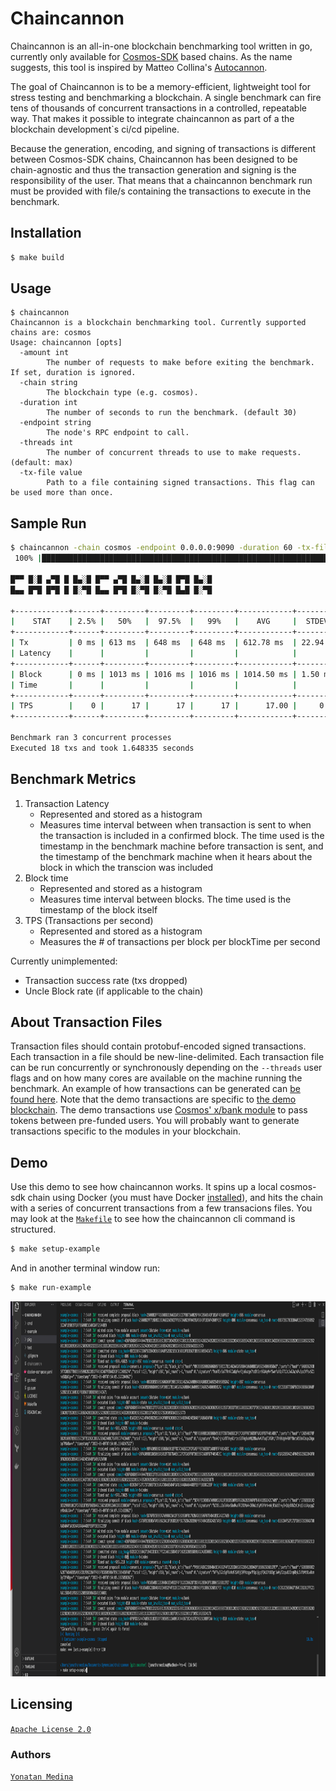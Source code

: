# Chaincannon

Chaincannon is an all-in-one blockchain benchmarking tool written in go, currently only available for [Cosmos-SDK](https://github.com/cosmos/cosmos-sdk) based chains. As the name suggests, this tool is inspired by Matteo Collina's [Autocannon](https://github.com/mcollina/autocannon).

The goal of Chaincannon is to be a memory-efficient, lightweight tool for stress testing and benchmarking a blockchain. A single benchmark can fire tens of thousands of concurrent transactions in a controlled, repeatable way. That makes it possible to integrate chaincannon as part of a the blockchain development`s ci/cd pipeline.

Because the generation, encoding, and signing of transactions is different between Cosmos-SDK chains, Chaincannon has been designed to be chain-agnostic and thus the transaction generation and signing is the responsibility of the user. That means that a chaincannon benchmark run must be provided with file/s containing the transactions to execute in the benchmark. 

## Installation

```bash
$ make build

```

## Usage
```
$ chaincannon 
Chaincannon is a blockchain benchmarking tool. Currently supported chains are: cosmos
Usage: chaincannon [opts]
  -amount int
        The number of requests to make before exiting the benchmark. If set, duration is ignored.
  -chain string
        The blockchain type (e.g. cosmos).
  -duration int
        The number of seconds to run the benchmark. (default 30)
  -endpoint string
        The node's RPC endpoint to call.
  -threads int
        The number of concurrent threads to use to make requests. (default: max)
  -tx-file value
        Path to a file containing signed transactions. This flag can be used more than once.
```

## Sample Run

```bash
$ chaincannon -chain cosmos -endpoint 0.0.0.0:9090 -duration 60 -tx-file ./example/cosmos/data/run1.json  -tx-file ./example/cosmos/data/run3.json -tx-file ./example/cosmos/data/run4.json
 100% |█████████████████████████████████████████████████████████████████████████████████████████████████████████████████████████| (3/100, 2 it/s)        

█▀▀ █░█ ▄▀█ █ █▄░█ █▀▀ ▄▀█ █▄░█ █▄░█ █▀█ █▄░█
█▄▄ █▀█ █▀█ █ █░▀█ █▄▄ █▀█ █░▀█ █░▀█ █▄█ █░▀█

+------------+------+---------+---------+---------+------------+----------+---------+-------+
|    STAT    | 2.5% |   50%   |  97.5%  |   99%   |    AVG     |  STDEV   |   MAX   | COUNT |
+------------+------+---------+---------+---------+------------+----------+---------+-------+
| Tx         | 0 ms | 613 ms  | 648 ms  | 648 ms  | 612.78 ms  | 22.94 ms | 648 ms  |    18 |
| Latency    |      |         |         |         |            |          |         |       |
+------------+------+---------+---------+---------+------------+----------+---------+-------+
| Block      | 0 ms | 1013 ms | 1016 ms | 1016 ms | 1014.50 ms | 1.50 ms  | 1016 ms |     2 |
| Time       |      |         |         |         |            |          |         |       |
+------------+------+---------+---------+---------+------------+----------+---------+-------+
| TPS        |    0 |      17 |      17 |      17 |      17.00 |     0.00 |      17 |
+------------+------+---------+---------+---------+------------+----------+---------+-------+

Benchmark ran 3 concurrent processes
Executed 18 txs and took 1.648335 seconds                                                                                                               
```

## Benchmark Metrics

1. Transaction Latency
      - Represented and stored as a histogram
      - Measures time interval between when transaction is sent to when the transaction is included in a confirmed block. The time used is the timestamp in the benchmark machine before transaction is sent, and the timestamp of the benchmark machine when it hears about the block in which the transcion was included
2. Block time
      - Represented and stored as a histogram
      - Measures time interval between blocks. The time used is the timestamp of the block itself
3. TPS (Transactions per second)
      - Represented and stored as a histogram
      - Measures the # of transactions per block per blockTime per second

Currently unimplemented:
- Transaction success rate (txs dropped)
- Uncle Block rate (if applicable to the chain)

## About Transaction Files

Transaction files should contain protobuf-encoded signed transactions. Each transaction in a file should be new-line-delimited. Each transaction file can be run concurrently or synchronously depending on the `--threads` user flags and on how many cores are available on the machine running the benchmark. An example of how transactions can be generated can [be found here](./example/cosmos/data/tx_gen.sh). Note that the demo transactions are specific to [the demo blockchain](./example/cosmos/chain/Dockerfile). The demo transactions use [Cosmos' x/bank module](https://docs.cosmos.network/v0.46/modules/bank/) to pass tokens between pre-funded users. You will probably want to generate transactions specific to the modules in your blockchain.

## Demo

Use this demo to see how chaincannon works. It spins up a local cosmos-sdk chain using Docker (you must have Docker [installed](https://docs.docker.com/get-docker/)), and hits the chain with a series of concurrent transactions from a few transacions files. You may look at the [`Makefile`](./Makefile) to see how the chaincannon cli command is structured.

```bash
$ make setup-example
```
And in another terminal window run:
```bash
$ make run-example
```

<img src="./example/cosmos/chaincannon_demo.gif" width="1000" height="600" />


## Licensing

[`Apache License 2.0`](./LICENSE)

### Authors 

[`Yonatan Medina`](github.com/ycryptx)
